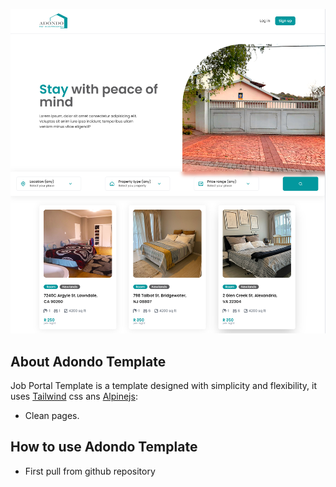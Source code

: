 ![Adondo landing page](/public/assets/Welcome-Adondo-Fast-Accomodations.png "Adondo Accommodation Landing Page")

## About Adondo Template

Job Portal Template is a template designed with simplicity and flexibility, it uses [Tailwind](https://tailwindcss.com/docs) css ans [Alpinejs](https://alpinejs.dev/):

-   Clean pages.

## How to use Adondo Template

-   First pull from github repository
